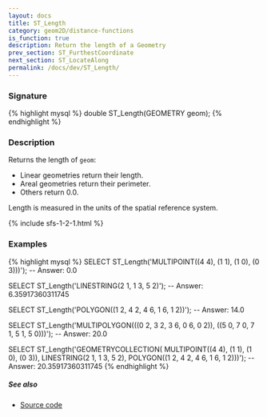 ```yaml
---
layout: docs
title: ST_Length
category: geom2D/distance-functions
is_function: true
description: Return the length of a Geometry
prev_section: ST_FurthestCoordinate
next_section: ST_LocateAlong
permalink: /docs/dev/ST_Length/
---
```


### Signature

{% highlight mysql %}
double ST_Length(GEOMETRY geom);
{% endhighlight %}

### Description

Returns the length of `geom`:

* Linear geometries return their length.
* Areal geometries return their perimeter.
* Others return 0.0.

Length is measured in the units of the spatial reference system.

{% include sfs-1-2-1.html %}

### Examples

{% highlight mysql %}
SELECT ST_Length('MULTIPOINT((4 4), (1 1), (1 0), (0 3)))');
-- Answer: 0.0

SELECT ST_Length('LINESTRING(2 1, 1 3, 5 2)');
-- Answer: 6.35917360311745

SELECT ST_Length('POLYGON((1 2, 4 2, 4 6, 1 6, 1 2))');
-- Answer: 14.0

SELECT ST_Length('MULTIPOLYGON(((0 2, 3 2, 3 6, 0 6, 0 2)), 
                               ((5 0, 7 0, 7 1, 5 1, 5 0)))');
-- Answer: 20.0

SELECT ST_Length('GEOMETRYCOLLECTION(
                    MULTIPOINT((4 4), (1 1), (1 0), (0 3)), 
                    LINESTRING(2 1, 1 3, 5 2), 
                    POLYGON((1 2, 4 2, 4 6, 1 6, 1 2)))');
-- Answer: 20.35917360311745
{% endhighlight %}

##### See also

* <a href="https://github.com/irstv/H2GIS/blob/master/h2spatial/src/main/java/org/h2gis/h2spatial/internal/function/spatial/properties/ST_Length.java" target="_blank">Source code</a>
